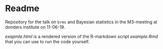 # Readme

Repository for the talk on `brms` and Bayesian statistics in the M3-meeting at donders institute on 11-06-19.

 _exapmle.html_ is a rendered version of the R-markdown script _example.Rmd_ that you can use to run the code yourself.
